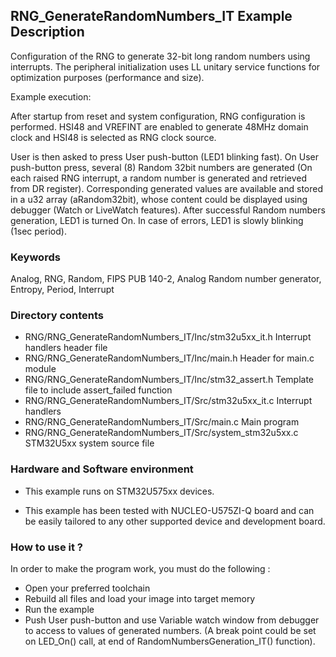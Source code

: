 ## <b>RNG_GenerateRandomNumbers_IT Example Description</b>

Configuration of the RNG to generate 32-bit long random numbers using interrupts. The peripheral initialization uses LL unitary service
functions for optimization purposes (performance and size).

Example execution:

After startup from reset and system configuration, RNG configuration is performed.
HSI48 and VREFINT are enabled to generate 48MHz domain clock
and HSI48 is selected as RNG clock source.

User is then asked to press User push-button (LED1 blinking fast).
On User push-button press, several (8) Random 32bit numbers are generated
(On each raised RNG interrupt, a random number is generated and retrieved from DR register).
Corresponding generated values are available and stored in a u32 array (aRandom32bit),
whose content could be displayed using debugger (Watch or LiveWatch features).
After successful Random numbers generation, LED1 is turned On.
In case of errors, LED1 is slowly blinking (1sec period).


### <b>Keywords</b>

Analog, RNG, Random, FIPS PUB 140-2, Analog Random number generator, Entropy, Period, Interrupt


### <b>Directory contents</b>

  - RNG/RNG_GenerateRandomNumbers_IT/Inc/stm32u5xx_it.h          Interrupt handlers header file
  - RNG/RNG_GenerateRandomNumbers_IT/Inc/main.h                  Header for main.c module
  - RNG/RNG_GenerateRandomNumbers_IT/Inc/stm32_assert.h          Template file to include assert_failed function
  - RNG/RNG_GenerateRandomNumbers_IT/Src/stm32u5xx_it.c          Interrupt handlers
  - RNG/RNG_GenerateRandomNumbers_IT/Src/main.c                  Main program
  - RNG/RNG_GenerateRandomNumbers_IT/Src/system_stm32u5xx.c      STM32U5xx system source file


### <b>Hardware and Software environment</b>

  - This example runs on STM32U575xx devices.

  - This example has been tested with NUCLEO-U575ZI-Q board and can be
    easily tailored to any other supported device and development board.

### <b>How to use it ?</b>

In order to make the program work, you must do the following :

 - Open your preferred toolchain
 - Rebuild all files and load your image into target memory
 - Run the example
 - Push User push-button and use Variable watch window from debugger to access to values of generated numbers.
   (A break point could be set on LED_On() call, at end of RandomNumbersGeneration_IT() function).

